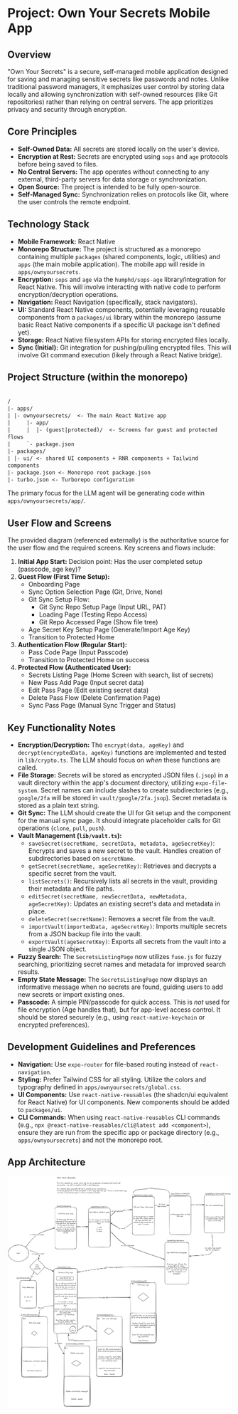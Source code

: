 # Project: Own Your Secrets Mobile App

## Overview

"Own Your Secrets" is a secure, self-managed mobile application designed for saving and managing sensitive secrets like passwords and notes. Unlike traditional password managers, it emphasizes user control by storing data locally and allowing synchronization with self-owned resources (like Git repositories) rather than relying on central servers. The app prioritizes privacy and security through encryption.

## Core Principles

- **Self-Owned Data:** All secrets are stored locally on the user's device.
- **Encryption at Rest:** Secrets are encrypted using `sops` and `age` protocols before being saved to files.
- **No Central Servers:** The app operates without connecting to any external, third-party servers for data storage or synchronization.
- **Open Source:** The project is intended to be fully open-source.
- **Self-Managed Sync:** Synchronization relies on protocols like Git, where the user controls the remote endpoint.

## Technology Stack

- **Mobile Framework:** React Native
- **Monorepo Structure:** The project is structured as a monorepo containing multiple `packages` (shared components, logic, utilities) and `apps` (the main mobile application). The mobile app will reside in `apps/ownyoursecrets`.
- **Encryption:** `sops` and `age` via the `humphd/sops-age` library/integration for React Native. This will involve interacting with native code to perform encryption/decryption operations.
- **Navigation:** React Navigation (specifically, stack navigators).
- **UI:** Standard React Native components, potentially leveraging reusable components from a `packages/ui` library within the monorepo (assume basic React Native components if a specific UI package isn't defined yet).
- **Storage:** React Native filesystem APIs for storing encrypted files locally.
- **Sync (Initial):** Git integration for pushing/pulling encrypted files. This will involve Git command execution (likely through a React Native bridge).

## Project Structure (within the monorepo)

```

/
|- apps/
| |- ownyoursecrets/  <- The main React Native app
|     |- app/
|     |  |- (guest|protected)/  <- Screens for guest and protected flows
|     `- package.json
|- packages/
| |- ui/ <- shared UI components + RNR components + Tailwind components
|- package.json <- Monorepo root package.json
|- turbo.json <- Turborepo configuration

```

The primary focus for the LLM agent will be generating code within `apps/ownyoursecrets/app/`.

## User Flow and Screens

The provided diagram (referenced externally) is the authoritative source for the user flow and the required screens. Key screens and flows include:

1.  **Initial App Start:** Decision point: Has the user completed setup (passcode, age key)?
2.  **Guest Flow (First Time Setup):**
    - Onboarding Page
    - Sync Option Selection Page (Git, Drive, None)
    - Git Sync Setup Flow:
      - Git Sync Repo Setup Page (Input URL, PAT)
      - Loading Page (Testing Repo Access)
      - Git Repo Accessed Page (Show file tree)
    - Age Secret Key Setup Page (Generate/Import Age Key)
    - Transition to Protected Home
3.  **Authentication Flow (Regular Start):**
    - Pass Code Page (Input Passcode)
    - Transition to Protected Home on success
4.  **Protected Flow (Authenticated User):**
    - Secrets Listing Page (Home Screen with search, list of secrets)
    - New Pass Add Page (Input secret data)
    - Edit Pass Page (Edit existing secret data)
    - Delete Pass Flow (Delete Confirmation Page)
    - Sync Pass Page (Manual Sync Trigger and Status)

## Key Functionality Notes

- **Encryption/Decryption:** The `encrypt(data, ageKey)` and `decrypt(encryptedData, ageKey)` functions are implemented and tested in `lib/crypto.ts`. The LLM should focus on _when_ these functions are called.
- **File Storage:** Secrets will be stored as encrypted JSON files (`.jsop`) in a vault directory within the app's document directory, utilizing `expo-file-system`. Secret names can include slashes to create subdirectories (e.g., `google/2fa` will be stored in `vault/google/2fa.jsop`). Secret metadata is stored as a plain text string.
- **Git Sync:** The LLM should create the UI for Git setup and the component for the manual sync page. It should integrate placeholder calls for Git operations (`clone`, `pull`, `push`).
- **Vault Management (`lib/vault.ts`):**
  - `saveSecret(secretName, secretData, metadata, ageSecretKey)`: Encrypts and saves a new secret to the vault. Handles creation of subdirectories based on `secretName`.
  - `getSecret(secretName, ageSecretKey)`: Retrieves and decrypts a specific secret from the vault.
  - `listSecrets()`: Recursively lists all secrets in the vault, providing their metadata and file paths.
  - `editSecret(secretName, newSecretData, newMetadata, ageSecretKey)`: Updates an existing secret's data and metadata in place.
  - `deleteSecret(secretName)`: Removes a secret file from the vault.
  - `importVault(importedData, ageSecretKey)`: Imports multiple secrets from a JSON backup file into the vault.
  - `exportVault(ageSecretKey)`: Exports all secrets from the vault into a single JSON object.
- **Fuzzy Search:** The `SecretsListingPage` now utilizes `fuse.js` for fuzzy searching, prioritizing secret names and metadata for improved search results.
- **Empty State Message:** The `SecretsListingPage` now displays an informative message when no secrets are found, guiding users to add new secrets or import existing ones.
- **Passcode:** A simple PIN/passcode for quick access. This is _not_ used for file encryption (Age handles that), but for app-level access control. It should be stored securely (e.g., using `react-native-keychain` or encrypted preferences).

## Development Guidelines and Preferences

- **Navigation:** Use `expo-router` for file-based routing instead of `react-navigation`.
- **Styling:** Prefer Tailwind CSS for all styling. Utilize the colors and typography defined in `apps/ownyoursecrets/global.css`.
- **UI Components:** Use `react-native-reusables` (the shadcn/ui equivalent for React Native) for UI components. New components should be added to `packages/ui`.
- **CLI Commands:** When using `react-native-reusables` CLI commands (e.g., `npx @react-native-reusables/cli@latest add <component>`), ensure they are run from the specific app or package directory (e.g., `apps/ownyoursecrets`) and not the monorepo root.

## App Architecture

![App Diagram](./app-diagram.png)
